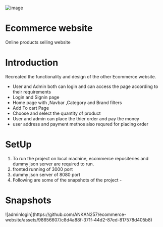 ![image](https://github.com/ANKAN257/ecommerce-website/assets/98656607/5c65d2ed-bc39-49a5-ad70-951da38dbc6a)<h1>Ecommerce website</h1>
<p> Online products  selling website </p>
</hr>
<h1>Introduction</h1>
</hr>
<p>Recreated the functionality and design of the other Ecommerce website.</p>
<ul>
  <li>User and Admin both can login and  can access the page according to their requirements</li>
  <li>Login and Signin page</li>
  <li>Home page with ,Navbar ,Category and Brand filters  </li>
  <li>Add To cart  Page </li>
   <li> Choose and select the quantity of product </li>
    <li>User and admin can place the thier order and pay the money </li>
     <li>user address and payment methos also requred for placing order </li>
  
  
</ul>
<h1>SetUp</h1>
</hr>
<ol>
  <li>To run the project on local machine, ecommerce repositeries and dummy json server are required to run.</li>
<li>fronted running of 3000 port</li>
<li>dummy json server of 8080 port</li>
<li>Following are some of the snapshots of the project - </li>
</ol>
<h1>Snapshots</h1>
</hr>
![adminlogin](https://github.com/ANKAN257/ecommerce-website/assets/98656607/c8d4a88f-371f-44d2-87ed-817578d405b8)


